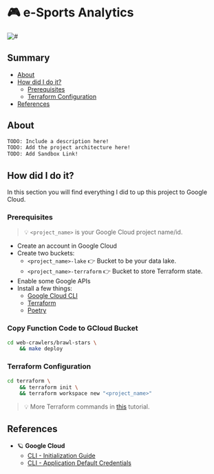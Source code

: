 # 🎮 e-Sports Analytics

![#](https://img.shields.io/badge/licence-MIT-lightseagreen.svg?logo=apache)

## Summary

- [About](#about)
- [How did I do it?](#how-did-i-do-it)
  - [Prerequisites](#prerequisites)
  - [Terraform Configuration](#terraform-configuration)
- [References](#references)

## About

```bash
TODO: Include a description here!  
TODO: Add the project architecture here!
TODO: Add Sandbox Link!
```

## How did I do it?

In this section you will find everything I did to up this project to Google Cloud.

### Prerequisites

> 💡 `<project_name>` is your Google Cloud project name/id.

- Create an account in Google Cloud
- Create two buckets:
  - `<project_name>-lake` 👉 Bucket to be your data lake.
  - `<project_name>-terraform` 👉 Bucket to store Terraform state.
- Enable some Google APIs
- Install a few things:
  - [Google Cloud CLI]
  - [Terraform]
  - [Poetry]

### Copy Function Code to GCloud Bucket

```bash
cd web-crawlers/brawl-stars \
    && make deploy
```

### Terraform Configuration

```bash
cd terraform \
    && terraform init \
    && terraform workspace new "<project_name>"
```

> 💡 More Terraform commands in [this](https://gist.github.com/avcaliani/4a68c1fdfe5132288ebea1819bdfa23f) tutorial.

## References

- 🪐 **Google Cloud**
  - [CLI - Initialization Guide](https://cloud.google.com/sdk/docs/initializing)
  - [CLI - Application Default Credentials](https://cloud.google.com/docs/authentication/application-default-credentials)

[Google Cloud CLI]: https://cloud.google.com/sdk/docs/install
[Terraform]: https://developer.hashicorp.com/terraform/downloads?product_intent=terraform
[Poetry]: https://python-poetry.org/
